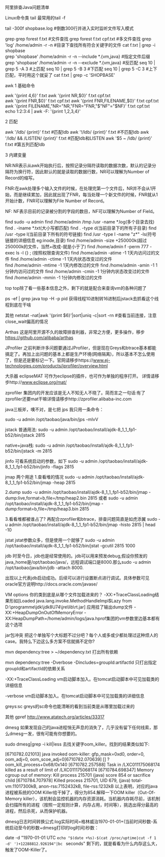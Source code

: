 阿里排查Java问题清单

Linux命令类
tail
最常用的tail -f

tail -300f shopbase.log #倒数300行并进入实时监听文件写入模式

grep
grep forest f.txt     #文件查找
grep forest f.txt cpf.txt #多文件查找
grep 'log' /home/admin -r -n #目录下查找所有符合关键字的文件
cat f.txt | grep -i shopbase    
grep 'shopbase' /home/admin -r -n --include *.{vm,java} #指定文件后缀
grep 'shopbase' /home/admin -r -n --exclude *.{vm,java} #反匹配
seq 10 | grep 5 -A 3    #上匹配
seq 10 | grep 5 -B 3    #下匹配
seq 10 | grep 5 -C 3    #上下匹配，平时用这个就妥了
cat f.txt | grep -c 'SHOPBASE'

awk
1 基础命令

awk '{print $4,$6}' f.txt
awk '{print NR,$0}' f.txt cpf.txt    
awk '{print FNR,$0}' f.txt cpf.txt
awk '{print FNR,FILENAME,$0}' f.txt cpf.txt
awk '{print FILENAME,"NR="NR,"FNR="FNR,"$"NF"="$NF}' f.txt cpf.txt
echo 1:2:3:4 | awk -F: '{print $1,$2,$3,$4}'

2 匹配

awk '/ldb/ {print}' f.txt   #匹配ldb
awk '!/ldb/ {print}' f.txt  #不匹配ldb
awk '/ldb/ && /LISTEN/ {print}' f.txt   #匹配ldb和LISTEN
awk '$5 ~ /ldb/ {print}' f.txt #第五列匹配ldb

3 内建变量

NR:NR表示从awk开始执行后，按照记录分隔符读取的数据次数，默认的记录分隔符为换行符，因此默认的就是读取的数据行数，NR可以理解为Number of Record的缩写。

FNR:在awk处理多个输入文件的时候，在处理完第一个文件后，NR并不会从1开始，而是继续累加，因此就出现了FNR，每当处理一个新文件的时候，FNR就从1开始计数，FNR可以理解为File Number of Record。

NF: NF表示目前的记录被分割的字段的数目，NF可以理解为Number of Field。

find
sudo -u admin find /home/admin /tmp /usr -name \*.log(多个目录去找)
find . -iname \*.txt(大小写都匹配)
find . -type d(当前目录下的所有子目录)
find /usr -type l(当前目录下所有的符号链接)
find /usr -type l -name "z*" -ls(符号链接的详细信息 eg:inode,目录)
find /home/admin -size +250000k(超过250000k的文件，当然+改成-就是小于了)
find /home/admin f -perm 777 -exec ls -l {} \; (按照权限查询文件)
find /home/admin -atime -1  1天内访问过的文件
find /home/admin -ctime -1  1天内状态改变过的文件    
find /home/admin -mtime -1  1天内修改过的文件
find /home/admin -amin -1  1分钟内访问过的文件
find /home/admin -cmin -1  1分钟内状态改变过的文件    
find /home/admin -mmin -1  1分钟内修改过的文件



top
top除了看一些基本信息之外，剩下的就是配合来查询vm的各种问题了

ps -ef | grep java
top -H -p pid
获得线程10进制转16进制后jstack去抓看这个线程到底在干啥

其他
netstat -nat|awk  '{print $6}'|sort|uniq -c|sort -rn #查看当前连接，注意close_wait偏高的情况



Arthas
这是阿里开源不久的故障排查利器，非常之方便，更多操作，移步 https://github.com/alibaba/arthas

JProfiler
之前判断许多问题要通过JProfiler，但是现在Greys和btrace基本都能搞定了。再加上出问题的基本上都是生产环境(网络隔离)，所以基本不怎么使用了，但是还是要标记一下。官网请移步https://www.ej-technologies.com/products/jprofiler/overview.html

大杀器
eclipseMAT
可作为eclipse的插件，也可作为单独的程序打开。 详情请移步http://www.eclipse.org/mat/

zprofiler
集团内的开发应该是无人不知无人不晓了。简而言之一句话:有了zprofiler还要mat干嘛详情请移步http://zprofiler.alibaba-inc.com


java三板斧，噢不对，是七把
jps
我只用一条命令：

sudo -u admin /opt/taobao/java/bin/jps -mlvV

jstack
普通用法:
sudo -u admin /opt/taobao/install/ajdk-8_1_1_fp1-b52/bin/jstack 2815


native+java栈:
sudo -u admin /opt/taobao/install/ajdk-8_1_1_fp1-b52/bin/jstack -m 2815

jinfo
可看系统启动的参数，如下
sudo -u admin /opt/taobao/install/ajdk-8_1_1_fp1-b52/bin/jinfo -flags 2815

jmap
两个用途
1.查看堆的情况
sudo -u admin /opt/taobao/install/ajdk-8_1_1_fp1-b52/bin/jmap -heap 2815



2.dump
sudo -u admin /opt/taobao/install/ajdk-8_1_1_fp1-b52/bin/jmap -dump:live,format=b,file=/tmp/heap2.bin 2815
或者
sudo -u admin /opt/taobao/install/ajdk-8_1_1_fp1-b52/bin/jmap -dump:format=b,file=/tmp/heap3.bin 2815

3.看看堆都被谁占了? 再配合zprofiler和btrace，排查问题简直是如虎添翼
sudo -u admin /opt/taobao/install/ajdk-8_1_1_fp1-b52/bin/jmap -histo 2815 | head -10


jstat
jstat参数众多，但是使用一个就够了
sudo -u admin /opt/taobao/install/ajdk-8_1_1_fp1-b52/bin/jstat -gcutil 2815 1000 


jdb
时至今日，jdb也是经常使用的。jdb可以用来预发debug,假设你预发的java_home是/opt/taobao/java/，远程调试端口是8000.那么sudo -u admin /opt/taobao/java/bin/jdb -attach 8000.

出现以上代表jdb启动成功。后续可以进行设置断点进行调试。具体参数可见oracle官方说明http://docs.oracle.com/javase/



VM options
你的类到底是从哪个文件加载进来的？
-XX:+TraceClassLoading结果形如[Loaded java.lang.invoke.MethodHandleImpl$Lazy from D:\programme\jdk\jdk8U74\jre\lib\rt.jar]
应用挂了输出dump文件
-XX:+HeapDumpOnOutOfMemoryError -XX:HeapDumpPath=/home/admin/logs/java.hprof集团的vm参数里边基本都有这个选项


jar包冲突
把这个单独写个大标题不过分吧？每个人或多或少都处理过这种烦人的case。我特么下边这么多方案不信就搞不定你?

mvn dependency:tree > ~/dependency.txt
打出所有依赖

mvn dependency:tree -Dverbose -Dincludes=groupId:artifactId
只打出指定groupId和artifactId的依赖关系

-XX:+TraceClassLoading
vm启动脚本加入。在tomcat启动脚本中可见加载类的详细信息

-verbose
vm启动脚本加入。在tomcat启动脚本中可见加载类的详细信息

greys:sc
greys的sc命令也能清晰的看到当前类是从哪里加载过来的


其他
gpref
http://www.atatech.org/articles/33317

dmesg
如果发现自己的java进程悄无声息的消失了，几乎没有留下任何线索，那么dmesg一发，很有可能有你想要的。

sudo dmesg|grep -i kill|less
去找关键字oom_killer。找到的结果类似如下:

[6710782.021013] java invoked oom-killer: gfp_mask=0xd0, order=0, oom_adj=0, oom_scoe_adj=0[6710782.070639] [<ffffffff81118898>] ? oom_kill_process+0x68/0x140 [6710782.257588] Task in /LXC011175068174 killed as a result of limit of /LXC011175068174 [6710784.698347] Memory cgroup out of memory: Kill process 215701 (java) score 854 or sacrifice child [6710784.707978] Killed process 215701, UID 679, (java) total-vm:11017300kB, anon-rss:7152432kB, file-rss:1232kB
以上表明，对应的java进程被系统的OOM Killer给干掉了，得分为854.解释一下OOM killer（Out-Of-Memory killer），该机制会监控机器的内存资源消耗。当机器内存耗尽前，该机制会扫描所有的进程（按照一定规则计算，内存占用，时间等），挑选出得分最高的进程，然后杀死，从而保护机器。

dmesg日志时间转换公式:log实际时间=格林威治1970-01-01+(当前时间秒数-系统启动至今的秒数+dmesg打印的log时间)秒数：

date -d "1970-01-01 UTC `echo "$(date +%s)-$(cat /proc/uptime|cut -f 1 -d' ')+12288812.926194"|bc ` seconds"
剩下的，就是看看为什么内存这么大，触发了OOM-Killer了。